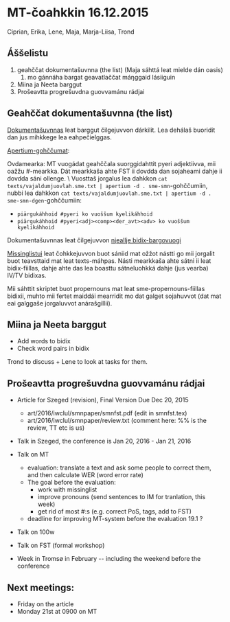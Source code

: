 # MT-čoahkkin 16.12.2015

Ciprian, Erika, Lene, Maja, Marja-Liisa, Trond

## Áššelistu

1. geahččat dokumentašuvnna (the list) (Maja sáhttá leat mielde dán oasis)
    1. mo gánnáha bargat geavatlaččat máŋggaid lásiiguin
1. Miina ja Neeta barggut
1. Prošeavtta progrešuvdna guovvamánu rádjai

##  Geahččat dokumentašuvnna (the list)

[Dokumentašuvnnas](../../../mt/MachineTranslation.html) leat barggut čilgejuvvon dárkilit. Lea dehálaš buoridit dan jus mihkkege lea eahpečielggas.

[Apertium-gohččumat](../../../mt/infra/ApertiumCommands.html):

Ovdamearka: MT vuogádat geahččala suorggidahttit pyeri adjektiivva, mii oažžu #-mearkka. Dát mearkkaša ahte FST ii dovdda dan sojaheami dahje ii dovdda sáni ollenge. \\ Vuosttaš jorgalus lea dahkkon `cat texts/vajaldumjuovlah.sme.txt | apertium -d . sme-smn`-gohččumiin, nubbi lea dahkkon `cat texts/vajaldumjuovlah.sme.txt | apertium -d . sme-smn-dgen`-gohččumiin:
* `piärgukáhhoid #pyeri ko vuoššum kyelikáhhoid`
* `piärgukáhhoid #pyeri<adj><comp><der_avt><adv> ko vuoššum kyelikáhhoid`

Dokumentašuvnnas leat čilgejuvvon  [njeallje bidix-bargovuogi](../../../mt/infra/BidixWork.html)

[Missinglistui](../../../mt/infra/MissingList.html) leat čohkkejuvvon buot sániid mat ožžot nástti go mii jorgalit buot teavsttaid mat leat texts-máhpas. Násti mearkkaša ahte sátni ii leat bidix-fiillas, dahje ahte das lea boasttu sátneluohkká dahje (jus vearba) IV/TV bidixas. 

Mii sáhttit skriptet buot propernouns mat leat sme-propernouns-fiillas bidixii, muhto mii fertet maiddái mearridit mo dat galget sojahuvvot (dat mat eai galggaše jorgaluvvot anárašgillii).

##  Miina ja Neeta barggut

* Add words to bidix
* Check word pairs in bidix

Trond to discuss + Lene to look at tasks for them.

##  Prošeavtta progrešuvdna guovvamánu rádjai

* Article for Szeged (revision), Final Version Due	Dec 20, 2015
    - art/2016/iwclul/smnpaper/smnfst.pdf (edit in smnfst.tex) 
    - art/2016/iwclul/smnpaper/review.txt (comment here: %% is the review, TT etc is us) 
* Talk in Szeged, the conference is Jan 20, 2016 - Jan 21, 2016
* Talk on MT
    - evaluation: translate a text and ask some people to correct them, and then calculate WER (word error rate)
    - The goal before the evaluation:
        - work with missinglist
        - improve pronouns (send sentences to IM for tranlation, this week)
        - get rid of most #:s (e.g. correct PoS, tags, add to FST)
    - deadline for improving MT-system before the evaluation 19.1 ?
* Talk on 100w
* Talk on FST (formal workshop)

* Week in Tromsø in February -- including the weekend before the conference

## Next meetings:
* Friday on the article
* Monday 21st at 0900 on MT
